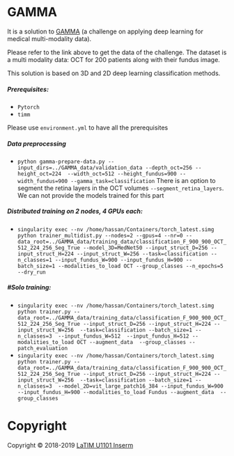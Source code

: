 # GAMMA
It is a solution to [GAMMA](https://aistudio.baidu.com/aistudio/competition/detail/90) (a challenge on applying deep learning for medical multi-modality data).

Please refer to the link above to get the data of the challenge. The dataset is a multi modality data: OCT for 200 patients along with their fundus image. 

This solution is based on 3D and 2D deep learning classification methods. 

##### Prerequisites:
- `Pytorch`
- `timm`

Please use `environment.yml` to have all the prerequisites

##### Data preprocessing
- `python gamma-prepare-data.py --input_dirs=../GAMMA_data/validation_data --depth_oct=256 --height_oct=224  --width_oct=512 --height_fundus=900 --width_fundus=900 --gamma_task=classification`
There is an option to segment the retina layers in the OCT volumes `--segment_retina_layers`. We can not provide the models trained for this part

##### Distributed training on 2 nodes, 4 GPUs each:
- `singularity exec --nv /home/hassan/Containers/torch_latest.simg python trainer_multidist.py --nodes=2 --gpus=4 --nr=0 --data_root=../GAMMA_data/training_data/classification_F_900_900_OCT_512_224_256_Seg_True --model_3D=MedNet50 --input_struct_D=256 --input_struct_H=224 --input_struct_W=256 --task=classification --n_classes=1 --input_fundus_W=900 --input_fundus_H=900 --batch_size=1 --modalities_to_load OCT --group_classes --n_epochs=5 --dry_run`

##### #Solo training:
- `singularity exec --nv /home/hassan/Containers/torch_latest.simg python trainer.py --data_root=../GAMMA_data/training_data/classification_F_900_900_OCT_512_224_256_Seg_True --input_struct_D=256 --input_struct_H=224 --input_struct_W=256  --task=classification --batch_size=1 --n_classes=3  --input_fundus_W=512  --input_fundus_H=512 --modalities_to_load OCT --augment_data  --group_classes --patch_evaluation`
- `singularity exec --nv /home/hassan/Containers/torch_latest.simg python trainer.py --data_root=../GAMMA_data/training_data/classification_F_900_900_OCT_512_224_256_Seg_True --input_struct_D=256 --input_struct_H=224 --input_struct_W=256  --task=classification --batch_size=1 --n_classes=3  --model_2D=vit_large_patch16_384 --input_fundus_W=900  --input_fundus_H=900 --modalities_to_load Fundus --augment_data  --group_classes`

# Copyright
Copyright © 2018-2019 [LaTIM U1101 Inserm](http://latim.univ-brest.fr/)

